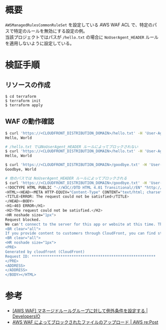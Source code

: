 # 概要

`AWSManagedRulesCommonRuleSet` を設定している AWS WAF ACL で、特定のパスで特定のルールを無効にする設定の例。  
当該プロジェクトではパスが `/hello.txt` の場合に `NoUserAgent_HEADER` ルールを適用しないように設定している。

# 検証手順

## リソースの作成

```
$ cd terraform
$ terraform init
$ terraform apply
```

## WAF の動作確認

```sh
$ curl 'https://<CLOUDFRONT_DISTRIBUTION_DOMAIN>/hello.txt' -H 'User-Agent: curl'
Hello, World

# /hello.txt ではNoUserAgent_HEADER ルールによってブロックされない
$ curl 'https://<CLOUDFRONT_DISTRIBUTION_DOMAIN>/hello.txt' -H 'User-Agent:'
Hello, World
```

```sh
$ curl 'https://<CLOUDFRONT_DISTRIBUTION_DOMAIN>/goodbye.txt' -H 'User-Agent: curl'
Goodbye, World

# 他のパスでは NoUserAgent_HEADER ルールによってブロックされる
$ curl 'https://<CLOUDFRONT_DISTRIBUTION_DOMAIN>/goodbye.txt' -H 'User-Agent:'
<!DOCTYPE HTML PUBLIC "-//W3C//DTD HTML 4.01 Transitional//EN" "http://www.w3.org/TR/html4/loose.dtd">
<HTML><HEAD><META HTTP-EQUIV="Content-Type" CONTENT="text/html; charset=iso-8859-1">
<TITLE>ERROR: The request could not be satisfied</TITLE>
</HEAD><BODY>
<H1>403 ERROR</H1>
<H2>The request could not be satisfied.</H2>
<HR noshade size="1px">
Request blocked.
We can't connect to the server for this app or website at this time. There might be too much traffic or a configuration error. Try again later, or contact the app or website owner.
<BR clear="all">
If you provide content to customers through CloudFront, you can find steps to troubleshoot and help prevent this error by reviewing the CloudFront documentation.
<BR clear="all">
<HR noshade size="1px">
<PRE>
Generated by cloudfront (CloudFront)
Request ID: ********************************************************
</PRE>
<ADDRESS>
</ADDRESS>
</BODY></HTML>
```

# 参考

- [[AWS WAF] マネージドルールグループに対して例外条件を設定する | DevelopersIO](https://dev.classmethod.jp/articles/aws-waf-managed-rule-group-exception-conditions/)
- [AWS WAF によってブロックされたファイルのアップロード | AWS re:Post](https://repost.aws/ja/knowledge-center/waf-upload-blocked-files)
